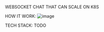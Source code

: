 WEBSOCKET CHAT THAT CAN SCALE ON K8S

HOW IT WORK:
![image](https://user-images.githubusercontent.com/10021934/117040355-ffb63280-ad33-11eb-87f0-b2b814f8fc8e.png)


TECH STACK:
TODO

